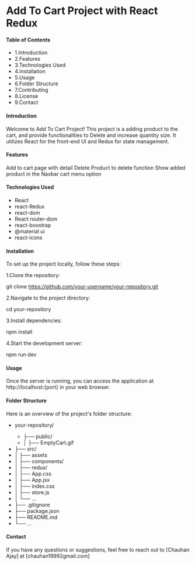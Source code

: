 # Add To Cart Project with React Redux

<h4>Table of Contents</h4>
<ul>
<li>1.Introduction</li>
<li>2.Features</li>
<li>3.Technologies Used</li>
<li>4.Installation</li>
<li>5.Usage</li>
<li>6.Folder Structure</li>
<li>7.Contributing</li>
<li>8.License</li>
<li>9.Contact</li>
</ul>

<h4>Introduction</h4>

<p>Welcome to Add To Cart Project! This project is a adding product to the cart, and provide functionalities to Delete and increase quantity size. It utilizes React for the front-end UI and Redux for state management.</p>

<h4>Features</h4>

Add to cart page with detail
Delete Product to delete function
Show added product in the Navbar cart menu option

<h4>Technologies Used</h4>
<ul>
<li>React</li>
<li>react-Redux</li>
<li>react-dom</li>
<li>React router-dom</li>
<li>react-boostrap</li>
<li>@material ui</li>
<li>react-icons</li>
</ul>

<h4>Installation</h4>

To set up the project locally, follow these steps:

1.Clone the repository:

git clone https://github.com/your-username/your-repository.git

2.Navigate to the project directory:

cd your-repository

3.Install dependencies:

npm install

4.Start the development server:

npm run dev

<h4>Usage</h4
>

Once the server is running, you can access the application at http://localhost:{port} in your web browser.

<h4>Folder Structure</h4>

Here is an overview of the project's folder structure:
<ul>
<li>your-repository/</li>
<ul><li>├── public/</li>
    <li>│   ├── EmptyCart.gif</li>
</ul>
    <li>├── src/</li>
    <li>│   ├── assets</li>
    <li>│   ├── components/</li>
    <li>│   ├── redux/</li>
    <li>│   ├── App.css</li>
    <li>│   ├── App.jsx</li>
    <li>│   ├── index.css</li>
    <li>│   ├── store.js</li>
    <li>│   └── ...</li>
    <li>├── .gitignore</li>
    <li>├── package.json</li>
    <li>├── README.md</li>
    <li>└── ...</li>
</ul>



<h4>Contact</h4>
If you have any questions or suggestions, feel free to reach out to [Chauhan Ajay] at [chauhan19992gmail.com]



